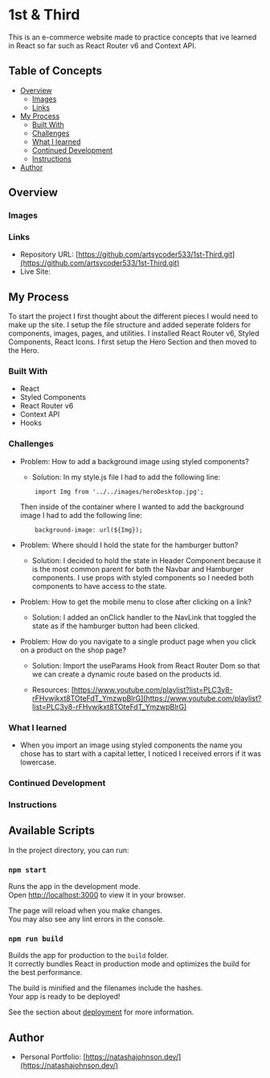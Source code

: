 # 1st & Third

This is an e-commerce website made to practice concepts that ive learned in React so far such as React Router v6 and Context API.

## Table of Concepts

- [Overview](#overview)
    - [Images](#images)
    - [Links](#links)
- [My Process](#my-process)
    - [Built With](#built-with)
    - [Challenges](#challenges)
    - [What I learned](#What-i-learned)
    - [Continued Development](#continued-development)
    - [Instructions](#instructions)
- [Author](#author)

## Overview

### Images

### Links

- Repository URL: [https://github.com/artsycoder533/1st-Third.git](https://github.com/artsycoder533/1st-Third.git)
- Live Site: []()

## My Process

To start the project I first thought about the different pieces I would need to make up the site.  I setup the file structure and added seperate folders for components, images, pages, and utilities.  I installed React Router v6, Styled Components, React Icons.  I first setup the Hero Section and then moved to the Hero.

### Built With

- React
- Styled Components
- React Router v6
- Context API
- Hooks

### Challenges

- Problem: How to add a background image using styled components?

    - Solution: In my style.js file I had to add the following line:

    ```
        import Img from '../../images/heroDesktop.jpg';
    ```
    Then inside of the container where I wanted to add the background image I had to add the following line:

    ```
        background-image: url(${Img});
    ```

- Problem:  Where should I hold the state for the hamburger button?

    - Solution:  I decided to hold the state in Header Component because it is the most common parent for both the Navbar and Hamburger components.  I use props with styled components so I needed both components to have access to the state.

- Problem:  How to get the mobile menu to close after clicking on a link?

    - Solution:  I added an onClick handler to the NavLink that toggled the state as if the hamburger button had been clicked.

- Problem:  How do you navigate to a single product page when you click on a product on the shop page?

    - Solution: Import the useParams Hook from React Router Dom so that we can create a dynamic route based on the products id.

    - Resources: [https://www.youtube.com/playlist?list=PLC3y8-rFHvwjkxt8TOteFdT_YmzwpBlrG](https://www.youtube.com/playlist?list=PLC3y8-rFHvwjkxt8TOteFdT_YmzwpBlrG)

### What I learned

- When you import an image using styled components the name you chose has to start with a capital letter, I noticed I received errors if it was lowercase.

### Continued Development

### Instructions

## Available Scripts

In the project directory, you can run:

### `npm start`

Runs the app in the development mode.\
Open [http://localhost:3000](http://localhost:3000) to view it in your browser.

The page will reload when you make changes.\
You may also see any lint errors in the console.


### `npm run build`

Builds the app for production to the `build` folder.\
It correctly bundles React in production mode and optimizes the build for the best performance.

The build is minified and the filenames include the hashes.\
Your app is ready to be deployed!

See the section about [deployment](https://facebook.github.io/create-react-app/docs/deployment) for more information.

## Author

- Personal Portfolio: [https://natashajohnson.dev/](https://natashajohnson.dev/)